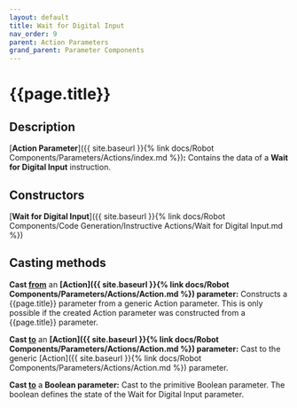 ```yaml
---
layout: default
title: Wait for Digital Input
nav_order: 9
parent: Action Parameters
grand_parent: Parameter Components
---
```


# **{{page.title}}**

## **Description**

[**Action Parameter**]({{ site.baseurl }}{% link docs/Robot Components/Parameters/Actions/index.md %})**:** 
Contains the data of a **Wait for Digital Input** instruction.

## **Constructors**

[**Wait for Digital Input**]({{ site.baseurl }}{% link docs/Robot Components/Code Generation/Instructive Actions/Wait for Digital Input.md %})

## **Casting methods**

**Cast <u>from</u>** an **[Action]({{ site.baseurl }}{% link docs/Robot Components/Parameters/Actions/Action.md %}) parameter:** Constructs a {{page.title}} parameter from a generic Action parameter. This is only possible if the created Action parameter was constructed from a {{page.title}} parameter.

**Cast <u>to</u>** an **[Action]({{ site.baseurl }}{% link docs/Robot Components/Parameters/Actions/Action.md %}) parameter:** Cast to the generic [Action]({{ site.baseurl }}{% link docs/Robot Components/Parameters/Actions/Action.md %}) parameter. 

**Cast <u>to</u>** a **Boolean parameter:** Cast to the primitive Boolean parameter. The boolean defines the state of the Wait for Digital Input parameter.  